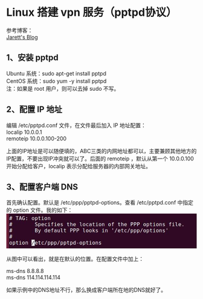 Linux 搭建 vpn 服务（pptpd协议）
===

参考博客：  
[Jarett's Blog](https://www.nigesb.com/setup-your-own-vpn-with-pptp.html)

## 1、安装 pptpd
Ubuntu 系统：sudo apt-get install pptpd  
CentOS 系统：sudo yum -y install pptpd  
注：如果是 root 用户，则可以去掉 sudo 不写。

## 2、配置 IP 地址
编辑 /etc/pptpd.conf 文件，在文件最后加入 IP 地址配置：  
localip 10.0.0.1  
remoteip 10.0.0.100-200  

上面的IP地址是可以随便填的，ABC三类的内网地址都可以，主要兼顾其他地方的IP配置，不要出现IP冲突就可以了。后面的 remoteip ，默认从第一个 10.0.0.100 开始分配给客户，localip 表示分配给服务器的内部网关地址。

## 3、配置客户端 DNS
首先确认配置。默认是 /etc/ppp/pptpd-options。查看 /etc/pptpd.conf 中指定的 option 文件。我的如下：  
![](pic/dns-option.jpg)

从图中可以看出，就是在默认的位置。在配置文件中加上：

ms-dns 8.8.8.8  
ms-dns 114.114.114.114  

如果示例中的DNS地址不行，那么换成客户端所在地的DNS就好了。

